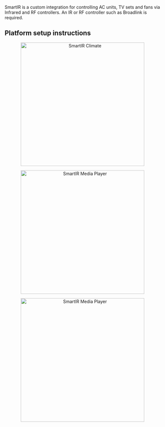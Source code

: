 SmartIR is a custom integration for controlling AC units, TV sets and fans via Infrared and RF controllers. An IR or RF controller such as Broadlink is required.

## **Platform setup instructions**
<p align="center">
  <a href="CLIMATE.md"><img src="assets/smartir_climate.png" width="400" alt="SmartIR Climate"></a>
</p>

<p align="center">
  <a href="MEDIA_PLAYER.md"><img src="assets/smartir_mediaplayer.png" width="400" alt="SmartIR Media Player"></a>
</p>

<p align="center">
  <a href="FAN.md"><img src="assets/smartir_fan.png" width="400" alt="SmartIR Media Player"></a>
</p>